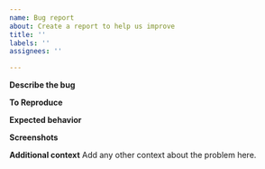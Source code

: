```yaml
---
name: Bug report
about: Create a report to help us improve
title: ''
labels: ''
assignees: ''

---
```


**Describe the bug**


**To Reproduce**


**Expected behavior**


**Screenshots**


**Additional context**
Add any other context about the problem here.
